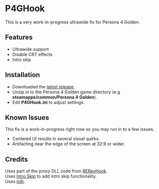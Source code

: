# P4GHook
This is a very work-in-progress ultrawide fix for Persona 4 Golden. 

## Features
- Ultrawide support
- Disable CRT effects
- Intro skip

## Installation
- Downloaded the [latest release](https://github.com/Lyall/P4GHook/releases).
- Unzip in to the Persona 4 Golden game directory (e.g **steamapps/common/Persona 4 Golden**).
- Edit **P4GHook.ini** to adjust settings.

## Known Issues
This fix is a work-in-progress right now so you may run in to a few issues.
- Centered UI results in several visual quirks.
- Artifacting near the edge of the screen at 32:9 or wider.

## Credits
Uses part of the proxy DLL code from [RERevHook](https://www.nexusmods.com/residentevilrevelations/mods/26). </br>
Uses [Intro Skip](https://github.com/zarroboogs/p4gpc.tinyfixes) to add intro skip functionality. </br>
Uses [inih](https://github.com/jtilly/inih).
